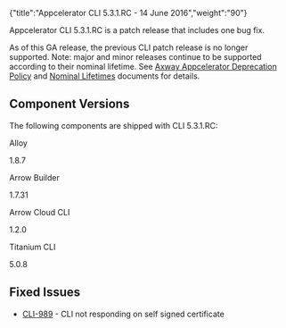 {"title":"Appcelerator CLI 5.3.1.RC - 14 June 2016","weight":"90"} 

Appcelerator CLI 5.3.1.RC is a patch release that includes one bug fix.

As of this GA release, the previous CLI patch release is no longer supported. Note: major and minor releases continue to be supported according to their nominal lifetime. See [Axway Appcelerator Deprecation Policy](/docs/appc/AMPLIFY_Appcelerator_Services_Overview/Axway_Appcelerator_Deprecation_Policy/) and [Nominal Lifetimes](/docs/appc/AMPLIFY_Appcelerator_Services_Overview/Axway_Appcelerator_Product_Lifecycle/#NominalLifetimes) documents for details.

## Component Versions

The following components are shipped with CLI 5.3.1.RC:

Alloy

1.8.7

Arrow Builder

1.7.31

Arrow Cloud CLI

1.2.0

Titanium CLI

5.0.8

## Fixed Issues

*   [CLI-989](https://jira.appcelerator.org/browse/CLI-989) - CLI not responding on self signed certificate
